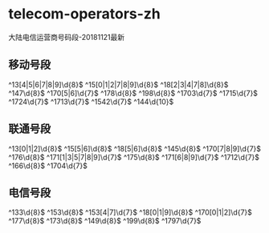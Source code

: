 # telecom-operators-zh
大陆电信运营商号码段-20181121最新

## 移动号段

^13[4|5|6|7|8|9]\d{8}$
^15[0|1|2|7|8|9]\d{8}$
^18[2|3|4|7|8]\d{8}$
^147\d{8}$
^170[5|6]\d{7}$
^178\d{8}$
^198\d{8}$
^1703\d{7}$
^1715\d{7}$
^1724\d{7}$
^1713\d{7}$
^1542\d{7}$
^144\d{10}$

## 联通号段

^13[0|1|2]\d{8}$
^15[5|6]\d{8}$
^18[5|6]\d{8}$
^145\d{8}$
^170[7|8|9]\d{7}$
^176\d{8}$
^171[1|3|5|7|8|9]\d{7}$
^175\d{8}$
^171[6|8|9]\d{7}$
^1712\d{7}$
^166\d{8}$
^1704\d{7}$

## 电信号段

^133\d{8}$
^153\d{8}$
^153[4|7]\d{7}$
^18[0|1|9]\d{8}$
^170[0|1|2]\d{7}$
^177\d{8}$
^173\d{8}$
^149\d{8}$
^199\d{8}$
^1797\d{7}$

